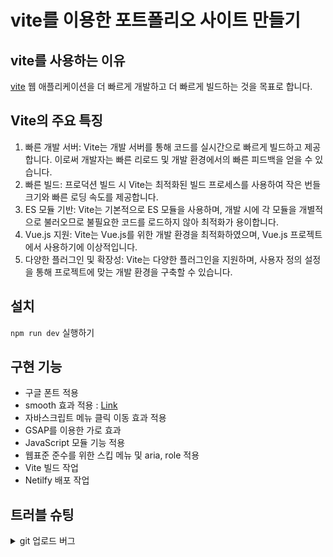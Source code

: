 # vite를 이용한 포트폴리오 사이트 만들기

## vite를 사용하는 이유

[vite](https://ko.vitejs.dev/guide/)
웹 애플리케이션을 더 빠르게 개발하고 더 빠르게 빌드하는 것을 목표로 합니다.

## Vite의 주요 특징

1. 빠른 개발 서버: Vite는 개발 서버를 통해 코드를 실시간으로 빠르게 빌드하고 제공합니다. 이로써 개발자는 빠른 리로드 및 개발 환경에서의 빠른 피드백을 얻을 수 있습니다.
2. 빠른 빌드: 프로덕션 빌드 시 Vite는 최적화된 빌드 프로세스를 사용하여 작은 번들 크기와 빠른 로딩 속도를 제공합니다.
3. ES 모듈 기반: Vite는 기본적으로 ES 모듈을 사용하며, 개발 시에 각 모듈을 개별적으로 불러오므로 불필요한 코드를 로드하지 않아 최적화가 용이합니다.
4. Vue.js 지원: Vite는 Vue.js를 위한 개발 환경을 최적화하였으며, Vue.js 프로젝트에서 사용하기에 이상적입니다.
5. 다양한 플러그인 및 확장성: Vite는 다양한 플러그인을 지원하며, 사용자 정의 설정을 통해 프로젝트에 맞는 개발 환경을 구축할 수 있습니다.

## 설치

`npm run dev` 실행하기

## 구현 기능

- 구글 폰트 적용
- smooth 효과 적용 : [Link](https://lenis.studiofreight.com/)
- 자바스크립트 메뉴 클릭 이동 효과 적용
- GSAP를 이용한 가로 효과
- JavaScript 모듈 기능 적용
- 웹표준 준수를 위한 스킵 메뉴 및 aria, role 적용
- Vite 빌드 작업
- Netilfy 배포 작업

## 트러블 슈팅

<details>
<summary>git 업로드 버그</summary>

<!-- summary 아래 한칸 공백 두어야함 -->

## git 업로드 권한 버그(해결) :

# 권한으로 인한 업로드 버그 해결

윈도우 자격증명 > git 아이디 변경
`git remote set-url origin https://github.com@audgns722/vite-project2023.git` > `git push -u origin master`
깃헙 패스워드 입력을 하라는 창이 나오고 입력을 하시면 본인의 깃주소에 소스코드가 올라갑니다.
인증이 끝난 후부터는 git push만 하면 기존의 세팅한 주소로 바로 푸쉬가 됩니다.

</details>
